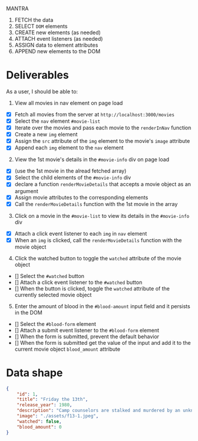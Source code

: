 MANTRA
1. FETCH the data
2. SELECT `DOM` elements
3. CREATE new elements (as needed)
4. ATTACH event listeners (as needed)
5. ASSIGN data to element attributes
6. APPEND new elements to the DOM

# Deliverables
As a user, I should be able to:
1. View all movies in nav element on page load
- [x] Fetch all movies from the server at `http://localhost:3000/movies`
- [x] Select the `nav` element `#movie-list`
- [x] Iterate over the movies and pass each movie to the `renderInNav` function
- [x] Create a new `img` element
- [x] Assign the `src` attribute of the `img` element to the movie's `image` attribute
- [x] Append each `img` element to the `nav` element

2. View the 1st movie's details in the `#movie-info` div on page load
- [x] (use the 1st movie in the alread fetched array)
- [x] Select the child elements of the `#movie-info` div
- [x] declare a function `renderMovieDetails` that accepts a movie object as an argument
- [x] Assign movie attributes to the corresponding elements
- [x] Call the `renderMovieDetails` function with the 1st movie in the array

3. Click on a movie in the `#movie-list` to view its details in the `#movie-info` div
- [x] Attach a click event listener to each  `img` in  `nav` element
- [x] When an `img` is clicked, call the `renderMovieDetails` function with the movie object

4. Click the watched button to toggle the `watched` attribute of the movie object
- [] Select the `#watched` button
- [] Attach a click event listener to the `#watched` button
- [] When the button is clicked, toggle the `watched` attribute of the currently selected movie object

5. Enter the amount of blood in the `#blood-amount` input field and it persists in the DOM
- [] Select the `#blood-form` element
- [] Attach a submit event listener to the `#blood-form` element
- [] When the form is submitted, prevent the default behavior
- [] When the form is submitted get the value of the input and add it to the current movie object `blood_amount` attribute


# Data shape
```json
{
    "id": 1,
    "title": "Friday the 13th",
    "release_year": 1980,
    "description": "Camp counselors are stalked and murdered by an unknown assailant while trying to reopen a summer camp that was the site of a child's drowning.",
    "image": "./assets/f13-1.jpeg",
    "watched": false,
    "blood_amount": 0
}
```